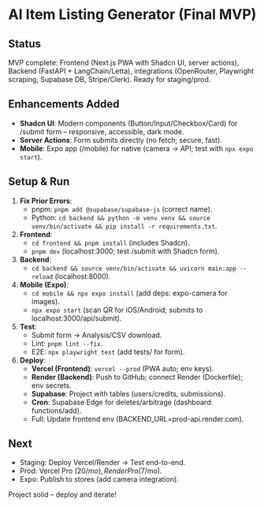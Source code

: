 # AI Item Listing Generator (Final MVP)

## Status
MVP complete: Frontend (Next.js PWA with Shadcn UI, server actions), Backend (FastAPI + LangChain/Letta), integrations (OpenRouter, Playwright scraping, Supabase DB, Stripe/Clerk). Ready for staging/prod.

## Enhancements Added
- **Shadcn UI**: Modern components (Button/Input/Checkbox/Card) for /submit form – responsive, accessible, dark mode.
- **Server Actions**: Form submits directly (no fetch; secure, fast).
- **Mobile**: Expo app (/mobile) for native (camera → API; test with `npx expo start`).

## Setup & Run
1. **Fix Prior Errors**:
   - pnpm: `pnpm add @supabase/supabase-js` (correct name).
   - Python: `cd backend && python -m venv venv && source venv/bin/activate && pip install -r requirements.txt`.
2. **Frontend**:
   - `cd frontend && pnpm install` (includes Shadcn).
   - `pnpm dev` (localhost:3000; test /submit with Shadcn form).
3. **Backend**:
   - `cd backend && source venv/bin/activate && uvicorn main:app --reload` (localhost:8000).
4. **Mobile (Expo)**:
   - `cd mobile && npx expo install` (add deps: expo-camera for images).
   - `npx expo start` (scan QR for iOS/Android; submits to localhost:3000/api/submit).
5. **Test**:
   - Submit form → Analysis/CSV download.
   - Lint: `pnpm lint --fix`.
   - E2E: `npx playwright test` (add tests/ for form).
6. **Deploy**:
   - **Vercel (Frontend)**: `vercel --prod` (PWA auto; env keys).
   - **Render (Backend)**: Push to GitHub; connect Render (Dockerfile); env secrets.
   - **Supabase**: Project with tables (users/credits, submissions).
   - **Cron**: Supabase Edge for deletes/arbitrage (dashboard: functions/add).
   - Full: Update frontend env (BACKEND_URL=prod-api.render.com).

## Next
- Staging: Deploy Vercel/Render → Test end-to-end.
- Prod: Vercel Pro ($20/mo), Render Pro ($7/mo).
- Expo: Publish to stores (add camera integration).

Project solid – deploy and iterate!